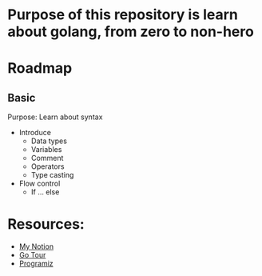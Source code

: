 # Purpose of this repository is learn about golang, from zero to non-hero

# Roadmap

## Basic

Purpose: Learn about syntax

- Introduce
  - Data types
  - Variables
  - Comment
  - Operators
  - Type casting
- Flow control
  - If ... else

# Resources:

- [My Notion]('https://ducvui2003.notion.site/Go-1d304e5782c18032ad4af03d54ccfa45?pvs=74)
- [Go Tour](https://go.dev/tour/basics)
- [Programiz](https://www.programiz.com/golang/getting-started)

